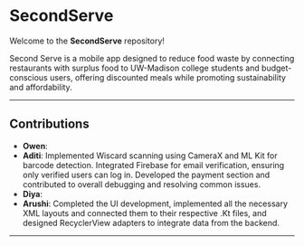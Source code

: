 # SecondServe 

Welcome to the **SecondServe** repository! 

Second Serve is a mobile app designed to reduce food waste by connecting restaurants with surplus food to UW-Madison college students and budget-conscious users, offering discounted meals while promoting sustainability and affordability. 

---

## Contributions

- **Owen**: 
- **Aditi**: Implemented Wiscard scanning using CameraX and ML Kit for barcode detection. Integrated Firebase for email verification, ensuring only verified users can log in. Developed the payment section and contributed to overall debugging and resolving common issues.
- **Diya**: 
- **Arushi**: Completed the UI development, implemented all the necessary XML layouts and connected them to their respective .Kt files, and designed RecyclerView adapters to integrate data from the backend.

---

